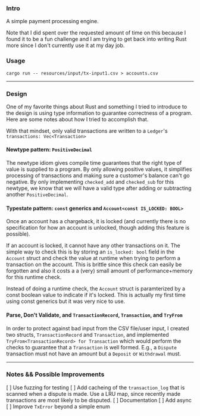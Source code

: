 ### Intro
A simple payment processing engine.


Note that I did spent over the requested amount of time on this because I found
it to be a fun challenge and I am trying to get back into writing Rust more 
since I don't currently use it at my day job.

### Usage

```
cargo run -- resources/input/tx-input1.csv > accounts.csv
```


----
### Design
One of my favorite things about Rust and something I tried to introduce to the
design is using type information to guarantee correctness of a program. Here
are some notes about how I tried to accomplish that.

With that mindset, only valid transactions are written to a `Ledger`'s
`transactions: Vec<Transaction>`

#### Newtype pattern: `PositiveDecimal`
The newtype idiom gives compile time guarantees that the right type of value is
supplied to a program. By only allowing positive values, it simplifies processing
of transactions and making sure a customer's balance can't go negative. By
only implementing `checked_add` and `checked_sub` for this newtype, we know
that we will have a valid type after adding or subtracting another `PositiveDecimal`.

#### Typestate pattern: `const` generics and `Account<const IS_LOCKED: BOOL>`
Once an account has a chargeback, it is locked (and currently there is no
specification for how an account is unlocked, though adding this feature is possible).

If an account is locked, it cannot have any other transactions on it. The simple way
to check this is by storing an `is_locked: bool` field in the `Account` struct and
check the value at runtime when trying to perform a transaction on the account.
This is brittle since this check can easily be forgotten and also it costs a 
a (very) small amount of performance+memory for this runtime check.

Instead of doing a runtime check, the `Account` struct is paramterized by a const
boolean value to indicate if it's locked. This is actually my first time using
const generics but it was very nice to use.


#### Parse, Don't Validate, and `TransactionRecord`, `Transaction`, and `TryFrom`
In order to protect against bad input from the CSV file/user input, I created two structs,
`TransactionRecord` and `Transaction`, and implemented `TryFrom<TransactionRecord> for Transaction`
which would perform the checks to guarantee that a `Transaction` is well formed. E.g.,
a `Dispute` transaction must not have an amount but a `Deposit` or `Withdrawal` must.


----
### Notes && Possible Improvements
[ ] Use fuzzing for testing 
[ ] Add cacheing of the `transaction_log` that is scanned when a dispute is made.  Use a LRU map, since recently made transactions are most likely to be disputed.
[ ] Documentation
[ ] Add async
[ ] Improve `TxError` beyond a simple enum

